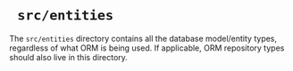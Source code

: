 # ` src/entities`

The `src/entities` directory contains all the database model/entity types, regardless of what ORM is being used. If applicable, ORM repository types should also live in this directory.
